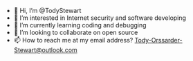 - 👋 Hi, I’m @TodyStewart
- 👀 I’m interested in Internet security and software developing
- 🌱 I’m currently learning coding and debugging
- 💞️ I’m looking to collaborate on open source 
- 📫 How to reach me at my email address? Tody-Orssarder-Stewart@outlook.com

<!---
TodyStewart/TodyStewart is a ✨ special ✨ repository because its `README.md` (this file) appears on your GitHub profile.
You can click the Preview link to take a look at your changes.
--->
